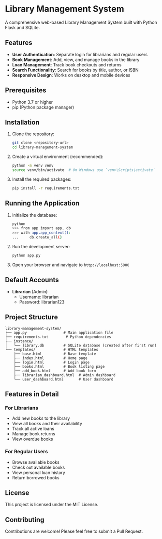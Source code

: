 # Library Management System

A comprehensive web-based Library Management System built with Python Flask and SQLite.

## Features

- **User Authentication**: Separate login for librarians and regular users
- **Book Management**: Add, view, and manage books in the library
- **Loan Management**: Track book checkouts and returns
- **Search Functionality**: Search for books by title, author, or ISBN
- **Responsive Design**: Works on desktop and mobile devices

## Prerequisites

- Python 3.7 or higher
- pip (Python package manager)

## Installation

1. Clone the repository:
   ```bash
   git clone <repository-url>
   cd library-management-system
   ```

2. Create a virtual environment (recommended):
   ```bash
   python -m venv venv
   source venv/bin/activate  # On Windows use `venv\Scripts\activate`
   ```

3. Install the required packages:
   ```bash
   pip install -r requirements.txt
   ```

## Running the Application

1. Initialize the database:
   ```bash
   python
   >>> from app import app, db
   >>> with app.app_context():
   ...     db.create_all()
   ```

2. Run the development server:
   ```bash
   python app.py
   ```

3. Open your browser and navigate to `http://localhost:5000`

## Default Accounts

- **Librarian** (Admin)
  - Username: librarian
  - Password: librarian123

## Project Structure

```
library-management-system/
├── app.py                 # Main application file
├── requirements.txt        # Python dependencies
├── instance/
│   └── library.db         # SQLite database (created after first run)
└── templates/             # HTML templates
    ├── base.html          # Base template
    ├── index.html         # Home page
    ├── login.html         # Login page
    ├── books.html         # Book listing page
    ├── add_book.html      # Add book form
    ├── librarian_dashboard.html  # Admin dashboard
    └── user_dashboard.html       # User dashboard
```

## Features in Detail

### For Librarians
- Add new books to the library
- View all books and their availability
- Track all active loans
- Manage book returns
- View overdue books

### For Regular Users
- Browse available books
- Check out available books
- View personal loan history
- Return borrowed books

## License

This project is licensed under the MIT License.

## Contributing

Contributions are welcome! Please feel free to submit a Pull Request.
